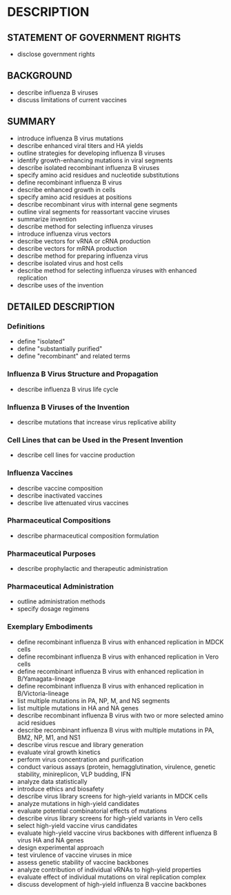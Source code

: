 # DESCRIPTION

## STATEMENT OF GOVERNMENT RIGHTS

- disclose government rights

## BACKGROUND

- describe influenza B viruses
- discuss limitations of current vaccines

## SUMMARY

- introduce influenza B virus mutations
- describe enhanced viral titers and HA yields
- outline strategies for developing influenza B viruses
- identify growth-enhancing mutations in viral segments
- describe isolated recombinant influenza B viruses
- specify amino acid residues and nucleotide substitutions
- define recombinant influenza B virus
- describe enhanced growth in cells
- specify amino acid residues at positions
- describe recombinant virus with internal gene segments
- outline viral segments for reassortant vaccine viruses
- summarize invention
- describe method for selecting influenza viruses
- introduce influenza virus vectors
- describe vectors for vRNA or cRNA production
- describe vectors for mRNA production
- describe method for preparing influenza virus
- describe isolated virus and host cells
- describe method for selecting influenza viruses with enhanced replication
- describe uses of the invention

## DETAILED DESCRIPTION

### Definitions

- define "isolated"
- define "substantially purified"
- define "recombinant" and related terms

### Influenza B Virus Structure and Propagation

- describe influenza B virus life cycle

### Influenza B Viruses of the Invention

- describe mutations that increase virus replicative ability

### Cell Lines that can be Used in the Present Invention

- describe cell lines for vaccine production

### Influenza Vaccines

- describe vaccine composition
- describe inactivated vaccines
- describe live attenuated virus vaccines

### Pharmaceutical Compositions

- describe pharmaceutical composition formulation

### Pharmaceutical Purposes

- describe prophylactic and therapeutic administration

### Pharmaceutical Administration

- outline administration methods
- specify dosage regimens

### Exemplary Embodiments

- define recombinant influenza B virus with enhanced replication in MDCK cells
- define recombinant influenza B virus with enhanced replication in Vero cells
- define recombinant influenza B virus with enhanced replication in B/Yamagata-lineage
- define recombinant influenza B virus with enhanced replication in B/Victoria-lineage
- list multiple mutations in PA, NP, M, and NS segments
- list multiple mutations in HA and NA genes
- describe recombinant influenza B virus with two or more selected amino acid residues
- describe recombinant influenza B virus with multiple mutations in PA, BM2, NP, M1, and NS1
- describe virus rescue and library generation
- evaluate viral growth kinetics
- perform virus concentration and purification
- conduct various assays (protein, hemagglutination, virulence, genetic stability, minireplicon, VLP budding, IFN
- analyze data statistically
- introduce ethics and biosafety
- describe virus library screens for high-yield variants in MDCK cells
- analyze mutations in high-yield candidates
- evaluate potential combinatorial effects of mutations
- describe virus library screens for high-yield variants in Vero cells
- select high-yield vaccine virus candidates
- evaluate high-yield vaccine virus backbones with different influenza B virus HA and NA genes
- design experimental approach
- test virulence of vaccine viruses in mice
- assess genetic stability of vaccine backbones
- analyze contribution of individual vRNAs to high-yield properties
- evaluate effect of individual mutations on viral replication complex
- discuss development of high-yield influenza B vaccine backbones

